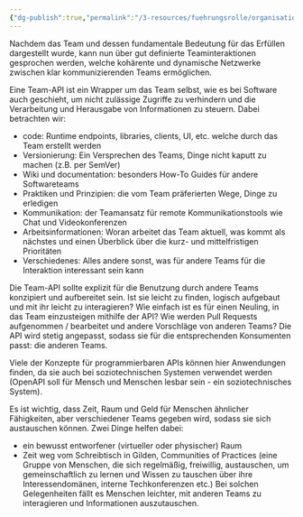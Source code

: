 ```yaml
---
{"dg-publish":true,"permalink":"/3-resources/fuehrungsrolle/organisationsstruktur/team-topologies/team-api/","created":"2024-06-23T19:53:53.464+02:00","updated":"2024-04-29T07:29:36.803+02:00"}
---
```



Nachdem das Team und dessen fundamentale Bedeutung für das Erfüllen dargestellt wurde, kann nun über gut definierte Teaminteraktionen gesprochen werden, welche kohärente und dynamische Netzwerke zwischen klar kommunizierenden Teams ermöglichen.

Eine Team-API ist ein Wrapper um das Team selbst, wie es bei Software auch geschieht, um nicht zulässige Zugriffe zu verhindern und die Verarbeitung und Herausgabe von Informationen zu steuern.
Dabei betrachten wir:
- code: Runtime endpoints, libraries, clients, UI, etc. welche durch das Team erstellt werden
- Versionierung: Ein Versprechen des Teams, Dinge nicht kaputt zu machen (z.B. per SemVer)
- Wiki und documentation: besonders How-To Guides für andere Softwareteams
- Praktiken und Prinzipien: die vom Team präferierten Wege, Dinge zu erledigen
- Kommunikation: der Teamansatz für remote Kommunikationstools wie Chat und Videokonferenzen
- Arbeitsinformationen: Woran arbeitet das Team aktuell, was kommt als nächstes und einen Überblick über die kurz- und mittelfristigen Prioritäten
- Verschiedenes: Alles andere sonst, was für andere Teams für die Interaktion interessant sein kann

Die Team-API sollte explizit für die Benutzung durch andere Teams konzipiert und aufbereitet sein. Ist sie leicht zu finden, logisch aufgebaut und mit ihr leicht zu interagieren? Wie einfach ist es für einen Neuling, in das Team einzusteigen mithilfe der API? Wie werden Pull Requests aufgenommen / bearbeitet und andere Vorschläge von anderen Teams?
Die API wird stetig angepasst, sodass sie für die entsprechenden Konsumenten passt: die anderen Teams.

Viele der Konzepte für programmierbaren APIs können hier Anwendungen finden, da sie auch bei soziotechnischen Systemen verwendet werden (OpenAPI soll für Mensch und Menschen lesbar sein - ein soziotechnisches System).

Es ist wichtig, dass Zeit, Raum und Geld für Menschen ähnlicher Fähigkeiten, aber verschiedener Teams gegeben wird, sodass sie sich austauschen können. Zwei Dinge helfen dabei:
- ein bewusst entworfener (virtueller oder physischer) Raum
- Zeit weg vom Schreibtisch in Gilden, Communities of Practices (eine Gruppe von Menschen, die sich regelmäßig, freiwillig, austauschen, um gemeinschaftlich zu lernen und Wissen zu tauschen über ihre Interessendomänen, interne Techkonferenzen etc.)
Bei solchen Gelegenheiten fällt es Menschen leichter, mit anderen Teams zu interagieren und Informationen auszutauschen.
